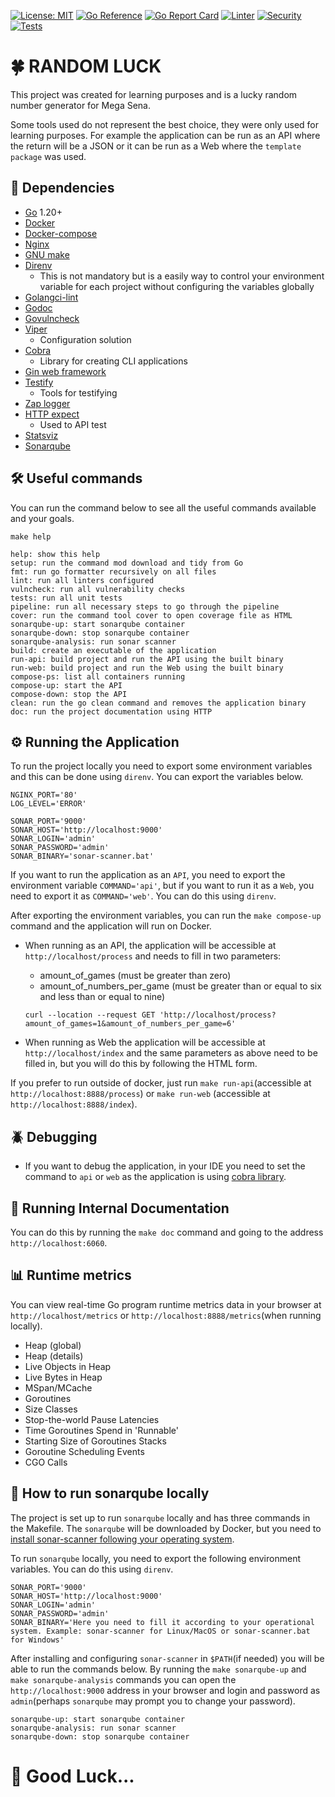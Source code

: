 [![License: MIT](https://img.shields.io/badge/License-MIT-yellow.svg)](https://opensource.org/licenses/MIT)
[![Go Reference](https://pkg.go.dev/badge/github.com/hiago-balbino/random-luck.svg)](https://pkg.go.dev/github.com/hiago-balbino/random-luck)
[![Go Report Card](https://goreportcard.com/badge/github.com/hiago-balbino/random-luck)](https://goreportcard.com/report/github.com/hiago-balbino/random-luck)
[![Linter](https://github.com/hiago-balbino/random-luck/actions/workflows/linter.yml/badge.svg?branch=main&event=push&logo=github&style=flat-square)](https://github.com/hiago-balbino/random-luck/actions/workflows/linter.yml)
[![Security](https://github.com/hiago-balbino/random-luck/actions/workflows/security.yml/badge.svg?branch=main&event=push&logo=github&style=flat-square)](https://github.com/hiago-balbino/random-luck/actions/workflows/security.yml)
[![Tests](https://github.com/hiago-balbino/random-luck/actions/workflows/tests.yml/badge.svg?branch=main&event=push&logo=github&style=flat-square)](https://github.com/hiago-balbino/random-luck/actions/workflows/tests.yml)

# 🍀 RANDOM LUCK
This project was created for learning purposes and is a lucky random number generator for Mega Sena. 

Some tools used do not represent the best choice, they were only used for learning purposes. For example the application can be run as an API where the return will be a JSON or it can be run as a Web where the `template package` was used.

## 🧰 Dependencies
* [Go](https://golang.google.cn/dl) 1.20+
* [Docker](https://www.docker.com/products/docker-desktop)
* [Docker-compose](https://docs.docker.com/compose/install)
* [Nginx](https://nginx.org)
* [GNU make](https://www.gnu.org/software/make)
* [Direnv](https://direnv.net)
    * This is not mandatory but is a easily way to control your environment variable for each project without configuring the variables globally
* [Golangci-lint](https://golangci-lint.run)
* [Godoc](https://pkg.go.dev/golang.org/x/tools/cmd/godoc)
* [Govulncheck](https://pkg.go.dev/golang.org/x/vuln/cmd/govulncheck)
* [Viper](https://github.com/spf13/viper)
    * Configuration solution
* [Cobra](https://github.com/spf13/cobra)
    * Library for creating CLI applications
* [Gin web framework](https://github.com/gin-gonic/gin)
* [Testify](https://github.com/stretchr/testify)
    * Tools for testifying
* [Zap logger](https://go.uber.org/zap)
* [HTTP expect](https://github.com/gavv/httpexpect)
    * Used to API test
* [Statsviz](https://github.com/arl/statsviz)
* [Sonarqube](https://www.sonarqube.org)

## 🛠️ Useful commands
You can run the command below to see all the useful commands available and your goals.
```
make help
```
```
help: show this help
setup: run the command mod download and tidy from Go
fmt: run go formatter recursively on all files
lint: run all linters configured
vulncheck: run all vulnerability checks
tests: run all unit tests
pipeline: run all necessary steps to go through the pipeline
cover: run the command tool cover to open coverage file as HTML
sonarqube-up: start sonarqube container
sonarqube-down: stop sonarqube container
sonarqube-analysis: run sonar scanner
build: create an executable of the application
run-api: build project and run the API using the built binary
run-web: build project and run the Web using the built binary
compose-ps: list all containers running
compose-up: start the API
compose-down: stop the API
clean: run the go clean command and removes the application binary
doc: run the project documentation using HTTP
```

## ⚙️ Running the Application
To run the project locally you need to export some environment variables and this can be done using `direnv`. You can export the variables below.
```
NGINX_PORT='80'
LOG_LEVEL='ERROR'

SONAR_PORT='9000'
SONAR_HOST='http://localhost:9000'
SONAR_LOGIN='admin'
SONAR_PASSWORD='admin'
SONAR_BINARY='sonar-scanner.bat'
```

If you want to run the application as an `API`, you need to export the environment variable `COMMAND='api'`, but if you want to run it as a `Web`, you need to export it as `COMMAND='web'`. You can do this using `direnv`.

After exporting the environment variables, you can run the `make compose-up` command and the application will run on Docker.

* When running as an API, the application will be accessible at `http://localhost/process` and needs to fill in two parameters:
    * amount_of_games (must be greater than zero)
    * amount_of_numbers_per_game (must be greater than or equal to six and less than or equal to nine)
    ```curl
    curl --location --request GET 'http://localhost/process?amount_of_games=1&amount_of_numbers_per_game=6'
    ```

* When running as Web the application will be accessible at `http://localhost/index` and the same parameters as above need to be filled in, but you will do this by following the HTML form.

If you prefer to run outside of docker, just run `make run-api`(accessible at `http://localhost:8888/process`) or `make run-web` (accessible at `http://localhost:8888/index`).

## 🪲 Debugging
* If you want to debug the application, in your IDE you need to set the command to `api` or `web` as the application is using [cobra library](https://github.com/spf13/cobra).

## 📜 Running Internal Documentation
You can do this by running the `make doc` command and going to the address `http://localhost:6060`.

## 📊 Runtime metrics
You can view real-time Go program runtime metrics data in your browser at `http://localhost/metrics` or `http://localhost:8888/metrics`(when running locally).
* Heap (global)
* Heap (details)
* Live Objects in Heap
* Live Bytes in Heap
* MSpan/MCache
* Goroutines
* Size Classes
* Stop-the-world Pause Latencies
* Time Goroutines Spend in 'Runnable'
* Starting Size of Goroutines Stacks
* Goroutine Scheduling Events
* CGO Calls

## 🎯 How to run sonarqube locally
The project is set up to run `sonarqube` locally and has three commands in the Makefile. The `sonarqube` will be downloaded by Docker, but you need to [install sonar-scanner following your operating system](https://docs.sonarqube.org/latest/analyzing-source-code/scanners/sonarscanner).

To run `sonarqube` locally, you need to export the following environment variables. You can do this using `direnv`.
```
SONAR_PORT='9000'
SONAR_HOST='http://localhost:9000'
SONAR_LOGIN='admin'
SONAR_PASSWORD='admin'
SONAR_BINARY='Here you need to fill it according to your operational system. Example: sonar-scanner for Linux/MacOS or sonar-scanner.bat for Windows'
```

After installing and configuring `sonar-scanner` in `$PATH`(if needed) you will be able to run the commands below. By running the `make sonarqube-up` and `make sonarqube-analysis` commands you can open the `http://localhost:9000` address in your browser and login and password as `admin`(perhaps `sonarqube` may prompt you to change your password).
```
sonarqube-up: start sonarqube container
sonarqube-analysis: run sonar scanner
sonarqube-down: stop sonarqube container
```

# 🤞 Good Luck...

